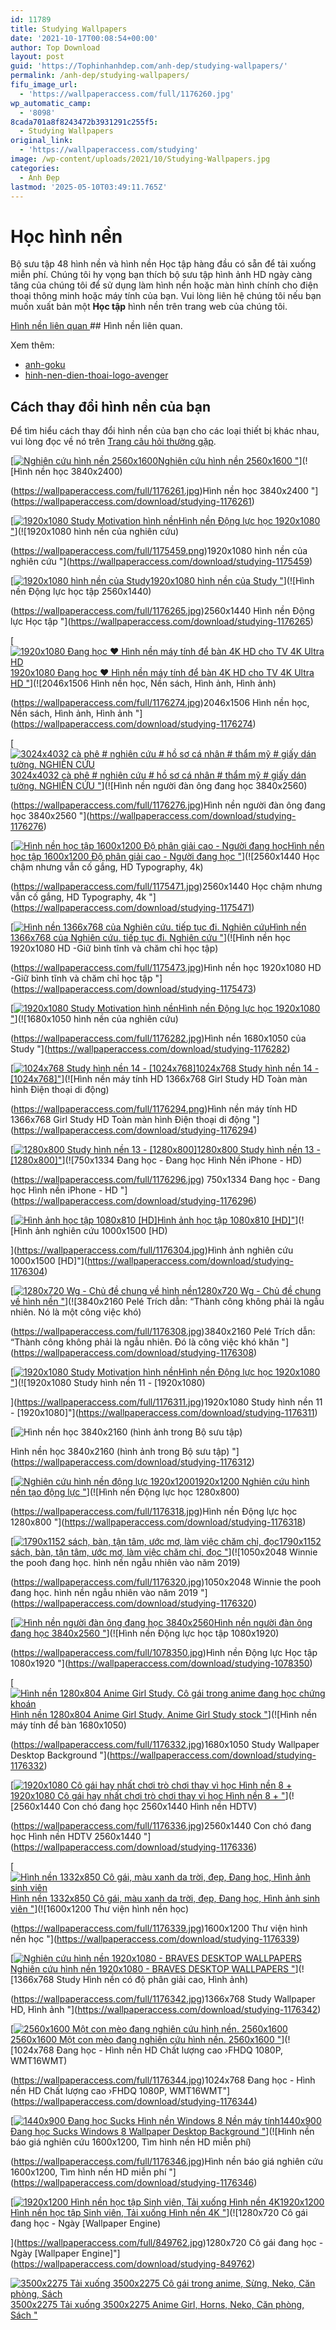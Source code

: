```yaml
---
id: 11789
title: Studying Wallpapers
date: '2021-10-17T00:08:54+00:00'
author: Top Download
layout: post
guid: 'https://Tophinhanhdep.com/anh-dep/studying-wallpapers/'
permalink: /anh-dep/studying-wallpapers/
fifu_image_url:
  - 'https://wallpaperaccess.com/full/1176260.jpg'
wp_automatic_camp:
  - '8098'
8cada701a8f8243472b3931291c255f5:
  - Studying Wallpapers
original_link:
  - 'https://wallpaperaccess.com/studying'
image: /wp-content/uploads/2021/10/Studying-Wallpapers.jpg
categories:
  - Ảnh Đẹp
lastmod: '2025-05-10T03:49:11.765Z'
---
```

# Học hình nền

Bộ sưu tập 48 hình nền và hình nền Học tập hàng đầu có sẵn để tải xuống miễn phí. Chúng tôi hy vọng bạn thích bộ sưu tập hình ảnh HD ngày càng tăng của chúng tôi để sử dụng làm hình nền hoặc màn hình chính cho điện thoại thông minh hoặc máy tính của bạn. Vui lòng liên hệ chúng tôi nếu bạn muốn xuất bản một **Học tập** hình nền trên trang web của chúng tôi.

[Hình nền liên quan ](#related) ## Hình nền liên quan.

   
 Xem thêm:

   
- [anh-goku](https://tophinhanhdep.com/anh-anime/anh-goku/)
- [hinh-nen-dien-thoai-logo-avenger](https://tophinhanhdep.com/hinh-nen-dep/hinh-nen-dien-thoai-logo-avenger/)

## Cách thay đổi hình nền của bạn

Để tìm hiểu cách thay đổi hình nền của bạn cho các loại thiết bị khác nhau, vui lòng đọc về nó trên [Trang câu hỏi thường gặp](https://tophinhanhdep.com/faq/).

  
[[![Nghiên cứu hình nền 2560x1600](https://wallpaperaccess.com/full/1176260.jpg)Nghiên cứu hình nền 2560x1600 "](https://wallpaperaccess.com/download/studying-1176260)](![Hình nền học 3840x2400)

(https://wallpaperaccess.com/full/1176261.jpg)Hình nền học 3840x2400 "](https://wallpaperaccess.com/download/studying-1176261)

[[![1920x1080 Study Motivation hình nền](https://wallpaperaccess.com/full/1176262.jpg)Hình nền Động lực học 1920x1080 "](https://wallpaperaccess.com/download/studying-1176262)](![1920x1080 hình nền của nghiên cứu)

(https://wallpaperaccess.com/full/1175459.png)1920x1080 hình nền của nghiên cứu "](https://wallpaperaccess.com/download/studying-1175459)

[[![1920x1080 hình nền của Study](https://wallpaperaccess.com/full/1175481.jpg)1920x1080 hình nền của Study "](https://wallpaperaccess.com/download/studying-1175481)](![Hình nền Động lực học tập 2560x1440)

(https://wallpaperaccess.com/full/1176265.jpg)2560x1440 Hình nền Động lực Học tập "](https://wallpaperaccess.com/download/studying-1176265)

[[![1920x1080 Đang học ❤ Hình nền máy tính để bàn 4K HD cho TV 4K Ultra HD](https://wallpaperaccess.com/full/1176266.jpg)1920x1080 Đang học ❤ Hình nền máy tính để bàn 4K HD cho TV 4K Ultra HD "](https://wallpaperaccess.com/download/studying-1176266)](![2046x1506 Hình nền học, Nền sách, Hình ảnh, Hình ảnh)

(https://wallpaperaccess.com/full/1176274.jpg)2046x1506 Hình nền học, Nền sách, Hình ảnh, Hình ảnh "](https://wallpaperaccess.com/download/studying-1176274)

[[![3024x4032 cà phê # nghiên cứu # hồ sơ cá nhân # thẩm mỹ # giấy dán tường.  NGHIÊN CỨU](https://wallpaperaccess.com/full/1176275.jpg)3024x4032 cà phê # nghiên cứu # hồ sơ cá nhân # thẩm mỹ # giấy dán tường. NGHIÊN CỨU "](https://wallpaperaccess.com/download/studying-1176275)](![Hình nền người đàn ông đang học 3840x2560)

(https://wallpaperaccess.com/full/1176276.jpg)Hình nền người đàn ông đang học 3840x2560 "](https://wallpaperaccess.com/download/studying-1176276)

[[![Hình nền học tập 1600x1200 Độ phân giải cao - Người đang học](https://wallpaperaccess.com/full/1176277.jpg)Hình nền học tập 1600x1200 Độ phân giải cao - Người đang học "](https://wallpaperaccess.com/download/studying-1176277)](![2560x1440 Học chậm nhưng vẫn cố gắng, HD Typography, 4k)

(https://wallpaperaccess.com/full/1175471.jpg)2560x1440 Học chậm nhưng vẫn cố gắng, HD Typography, 4k "](https://wallpaperaccess.com/download/studying-1175471)

[[![Hình nền 1366x768 của Nghiên cứu.  tiếp tục đi.  Nghiên cứu](https://wallpaperaccess.com/full/1175466.png)Hình nền 1366x768 của Nghiên cứu. tiếp tục đi. Nghiên cứu "](https://wallpaperaccess.com/download/studying-1175466)](![Hình nền học 1920x1080 HD -Giữ bình tĩnh và chăm chỉ học tập)

(https://wallpaperaccess.com/full/1175473.jpg)Hình nền học 1920x1080 HD -Giữ bình tĩnh và chăm chỉ học tập "](https://wallpaperaccess.com/download/studying-1175473)

[[![1920x1080 Study Motivation hình nền](https://wallpaperaccess.com/full/1175457.jpg)Hình nền Động lực học 1920x1080 "](https://wallpaperaccess.com/download/studying-1175457)](![1680x1050 hình nền của nghiên cứu)

(https://wallpaperaccess.com/full/1176282.jpg)Hình nền 1680x1050 của Study "](https://wallpaperaccess.com/download/studying-1176282)

[[![1024x768 Study hình nền 14 - [1024x768]](https://wallpaperaccess.com/full/1176283.jpg)1024x768 Study hình nền 14 - \[1024x768\]"](https://wallpaperaccess.com/download/studying-1176283)](![Hình nền máy tính HD 1366x768 Girl Study HD Toàn màn hình Điện thoại di động)

(https://wallpaperaccess.com/full/1176294.png)Hình nền máy tính HD 1366x768 Girl Study HD Toàn màn hình Điện thoại di động "](https://wallpaperaccess.com/download/studying-1176294)

[[![1280x800 Study hình nền 13 - [1280x800]](https://wallpaperaccess.com/full/1175462.jpg)1280x800 Study hình nền 13 - \[1280x800\]"](https://wallpaperaccess.com/download/studying-1175462)](![750x1334 Đang học - Đang học Hình Nền iPhone - HD)

(https://wallpaperaccess.com/full/1176296.jpg) 750x1334 Đang học - Đang học Hình nền iPhone - HD "](https://wallpaperaccess.com/download/studying-1176296)

[[![Hình ảnh học tập 1080x810 [HD]](https://wallpaperaccess.com/full/1176300.jpg)Hình ảnh học tập 1080x810 \[HD\]"](https://wallpaperaccess.com/download/studying-1176300)](![Hình ảnh nghiên cứu 1000x1500 [HD)

](https://wallpaperaccess.com/full/1176304.jpg)Hình ảnh nghiên cứu 1000x1500 \[HD\]"](https://wallpaperaccess.com/download/studying-1176304)

[[![1280x720 Wg - Chủ đề chung về hình nền](https://wallpaperaccess.com/full/1176305.jpg)1280x720 Wg - Chủ đề chung về hình nền "](https://wallpaperaccess.com/download/studying-1176305)](![3840x2160 Pelé Trích dẫn: “Thành công không phải là ngẫu nhiên.  Nó là một công việc khó)

(https://wallpaperaccess.com/full/1176308.jpg)3840x2160 Pelé Trích dẫn: “Thành công không phải là ngẫu nhiên. Đó là công việc khó khăn "](https://wallpaperaccess.com/download/studying-1176308)

[[![1920x1080 Study Motivation hình nền](https://wallpaperaccess.com/full/920884.jpg)Hình nền Động lực học 1920x1080 "](https://wallpaperaccess.com/download/studying-920884)](![1920x1080 Study hình nền 11 - [1920x1080)

](https://wallpaperaccess.com/full/1176311.jpg)1920x1080 Study hình nền 11 - \[1920x1080\]"](https://wallpaperaccess.com/download/studying-1176311)

[![Hình nền học 3840x2160 (hình ảnh trong Bộ sưu tập)](https://wallpaperaccess.com/full/1176312.jpg)

Hình nền học 3840x2160 (hình ảnh trong Bộ sưu tập) "](https://wallpaperaccess.com/download/studying-1176312)

[[![Nghiên cứu hình nền động lực 1920x1200](https://wallpaperaccess.com/full/1176316.jpg)1920x1200 Nghiên cứu hình nền tạo động lực "](https://wallpaperaccess.com/download/studying-1176316)](![Hình nền Động lực học 1280x800)

(https://wallpaperaccess.com/full/1176318.jpg)Hình nền Động lực học 1280x800 "](https://wallpaperaccess.com/download/studying-1176318)

[[![1790x1152 sách, bàn, tận tâm, ước mơ, làm việc chăm chỉ, đọc](https://wallpaperaccess.com/full/1176319.jpg)1790x1152 sách, bàn, tận tâm, ước mơ, làm việc chăm chỉ, đọc "](https://wallpaperaccess.com/download/studying-1176319)](![1050x2048 Winnie the pooh đang học.  hình nền ngẫu nhiên vào năm 2019)

(https://wallpaperaccess.com/full/1176320.jpg)1050x2048 Winnie the pooh đang học. hình nền ngẫu nhiên vào năm 2019 "](https://wallpaperaccess.com/download/studying-1176320)

[[![Hình nền người đàn ông đang học 3840x2560](https://wallpaperaccess.com/full/1176324.jpg)Hình nền người đàn ông đang học 3840x2560 "](https://wallpaperaccess.com/download/studying-1176324)](![Hình nền Động lực học tập 1080x1920)

(https://wallpaperaccess.com/full/1078350.jpg)Hình nền Động lực Học tập 1080x1920 "](https://wallpaperaccess.com/download/studying-1078350)

[[![Hình nền 1280x804 Anime Girl Study.  Cô gái trong anime đang học chứng khoán](https://wallpaperaccess.com/full/1176330.jpg)Hình nền 1280x804 Anime Girl Study. Anime Girl Study stock "](https://wallpaperaccess.com/download/studying-1176330)](![Hình nền máy tính để bàn 1680x1050)

(https://wallpaperaccess.com/full/1176332.jpg)1680x1050 Study Wallpaper Desktop Background "](https://wallpaperaccess.com/download/studying-1176332)

[[![1920x1080 Cô gái hay nhất chơi trò chơi thay vì học Hình nền 8 +](https://wallpaperaccess.com/full/1176333.png)1920x1080 Cô gái hay nhất chơi trò chơi thay vì học Hình nền 8 + "](https://wallpaperaccess.com/download/studying-1176333)](![2560x1440 Con chó đang học 2560x1440 Hình nền HDTV)

(https://wallpaperaccess.com/full/1176336.jpg)2560x1440 Con chó đang học Hình nền HDTV 2560x1440 "](https://wallpaperaccess.com/download/studying-1176336)

[[![Hình nền 1332x850 Cô gái, màu xanh da trời, đẹp, Đang học, Hình ảnh sinh viên](https://wallpaperaccess.com/full/1176338.jpg) Hình nền 1332x850 Cô gái, màu xanh da trời, đẹp, Đang học, Hình ảnh sinh viên "](https://wallpaperaccess.com/download/studying-1176338)](![1600x1200 Thư viện hình nền học)

(https://wallpaperaccess.com/full/1176339.jpg)1600x1200 Thư viện hình nền học "](https://wallpaperaccess.com/download/studying-1176339)

[[![Nghiên cứu hình nền 1920x1080 - BRAVES DESKTOP WALLPAPERS](https://wallpaperaccess.com/full/1176340.jpg)Nghiên cứu hình nền 1920x1080 - BRAVES DESKTOP WALLPAPERS "](https://wallpaperaccess.com/download/studying-1176340)](![1366x768 Study Hình nền có độ phân giải cao, Hình ảnh)

(https://wallpaperaccess.com/full/1176342.jpg)1366x768 Study Wallpaper HD, Hình ảnh "](https://wallpaperaccess.com/download/studying-1176342)

[[![2560x1600 Một con mèo đang nghiên cứu hình nền.  2560x1600](https://wallpaperaccess.com/full/1176343.jpg)2560x1600 Một con mèo đang nghiên cứu hình nền. 2560x1600 "](https://wallpaperaccess.com/download/studying-1176343)](![1024x768 Đang học - Hình nền HD Chất lượng cao ›FHDQ 1080P, WMT16WMT)

(https://wallpaperaccess.com/full/1176344.jpg)1024x768 Đang học - Hình nền HD Chất lượng cao ›FHDQ 1080P, WMT16WMT"](https://wallpaperaccess.com/download/studying-1176344)

[[![1440x900 Đang học Sucks Hình nền Windows 8 Nền máy tính](https://wallpaperaccess.com/full/1176345.jpg)1440x900 Đang học Sucks Windows 8 Wallpaper Desktop Background "](https://wallpaperaccess.com/download/studying-1176345)](![Hình nền báo giá nghiên cứu 1600x1200, Tìm hình nền HD miễn phí)

(https://wallpaperaccess.com/full/1176346.jpg)Hình nền báo giá nghiên cứu 1600x1200, Tìm hình nền HD miễn phí "](https://wallpaperaccess.com/download/studying-1176346)

[[![1920x1200 Hình nền học tập Sinh viên, Tải xuống Hình nền 4K](https://wallpaperaccess.com/full/1176347.jpg)1920x1200 Hình nền học tập Sinh viên, Tải xuống Hình nền 4K "](https://wallpaperaccess.com/download/studying-1176347)](![1280x720 Cô gái đang học - Ngày [Wallpaper Engine)

](https://wallpaperaccess.com/full/849762.jpg)1280x720 Cô gái đang học - Ngày \[Wallpaper Engine\]"](https://wallpaperaccess.com/download/studying-849762)

[![3500x2275 Tải xuống 3500x2275 Cô gái trong anime, Sừng, Neko, Căn phòng, Sách](https://wallpaperaccess.com/full/1176349.jpg)3500x2275 Tải xuống 3500x2275 Anime Girl, Horns, Neko, Căn phòng, Sách "](https://wallpaperaccess.com/download/studying-1176349)
